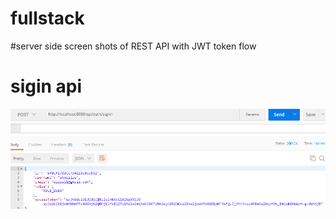 # fullstack

#server side screen shots of REST API with JWT token flow

# sigin api 
![](images/api-signin.PNG)
